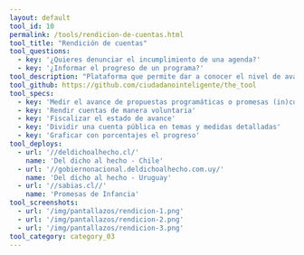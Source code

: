 ```yaml
---
layout: default
tool_id: 10
permalink: /tools/rendicion-de-cuentas.html
tool_title: "Rendición de cuentas"
tool_questions:
  - key: '¿Quieres denunciar el incumplimiento de una agenda?'
  - key: '¿Informar el progreso de un programa?'
tool_description: "Plataforma que permite dar a conocer el nivel de avance de un proyecto con porcentajes por categoría, ya sea para rendir cuentas de manera voluntaria o para exponer el proceso de un otro."
tool_github: https://github.com/ciudadanointeligente/the_tool
tool_specs:
  - key: 'Medir el avance de propuestas programáticas o promesas (in)cumplidas'
  - key: 'Rendir cuentas de manera voluntaria'
  - key: 'Fiscalizar el estado de avance'
  - key: 'Dividir una cuenta pública en temas y medidas detalladas'
  - key: 'Graficar con porcentajes el progreso'
tool_deploys:
  - url: '//deldichoalhecho.cl/'
    name: 'Del dicho al hecho - Chile'
  - url: '//gobiernonacional.deldichoalhecho.com.uy/'
    name: 'Del dicho al hecho - Uruguay'
  - url: '//sabias.cl//'
    name: 'Promesas de Infancia'
tool_screenshots:
  - url: '/img/pantallazos/rendicion-1.png'
  - url: '/img/pantallazos/rendicion-2.png'
  - url: '/img/pantallazos/rendicion-3.png'
tool_category: category_03
---
```

